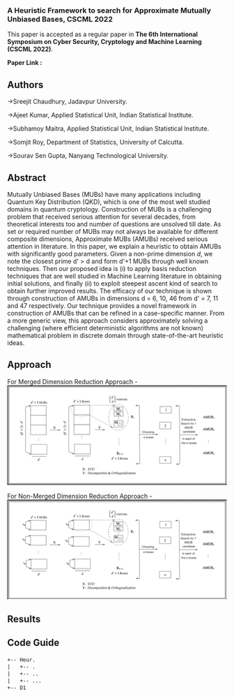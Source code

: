 ### A Heuristic Framework to search for Approximate Mutually Unbiased Bases, CSCML 2022

This paper is accepted as a regular paper in **The 6th International Symposium on Cyber Security, Cryptology and Machine Learning (CSCML 2022)**.

**Paper Link :**

## Authors
->Sreejit Chaudhury, Jadavpur University.

->Ajeet Kumar, Applied Statistical Unit, Indian Statistical Institute.

->Subhamoy Maitra, Applied Statistical Unit, Indian Statistical Institute.

->Somjit Roy, Department of Statistics, University of Calcutta.

->Sourav Sen Gupta, Nanyang Technological University.

## Abstract
Mutually Unbiased Bases (MUBs) have many applications including Quantum Key Distribution (QKD), which is one of the most well studied domains in quantum cryptology. Construction of MUBs is a challenging problem that received serious attention for several decades, from theoretical interests too and number of questions are unsolved till date. As set or required number of MUBs may not always be available for different composite dimensions, Approximate MUBs (AMUBs) received serious attention in literature. In this paper, we explain a heuristic to obtain AMUBs with significantly good parameters. Given a non-prime dimension $d$, we note the closest prime d' > d and form d'+1 MUBs through well known techniques. Then our proposed idea is (i) to apply basis reduction techniques that are well studied in Machine Learning literature in obtaining initial solutions, and finally (ii) to exploit steepest ascent kind of search to obtain further improved results. The efficacy of our technique is shown through construction of AMUBs in dimensions d = 6, 10, 46 from d' = 7, 11 and 47 respectively. Our technique provides a novel framework in construction of AMUBs that can be refined in a case-specific manner. From a more generic view, this approach considers approximately solving a challenging (where efficient deterministic algorithms are not known) mathematical problem in discrete domain through state-of-the-art heuristic ideas.

## Approach
For Merged Dimension Reduction Approach -
![Merged Approach](/images/MergedSchematic.png)

For Non-Merged Dimension Reduction Approach -
![Non-Merged Approach](/images/NonMergedSchematic.png)

## Results


## Code Guide

```
+-- Heur. 
|   +-- .  
|   +-- ..  
|   +-- ...    
+-- D1       
````



